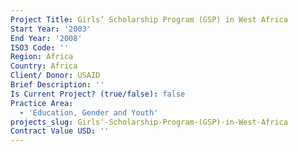 ```yaml
---
Project Title: Girls’ Scholarship Program (GSP) in West Africa
Start Year: '2003'
End Year: '2008'
ISO3 Code: ''
Region: Africa
Country: Africa
Client/ Donor: USAID
Brief Description: ''
Is Current Project? (true/false): false
Practice Area:
  - 'Education, Gender and Youth'
projects_slug: Girls'-Scholarship-Program-(GSP)-in-West-Africa
Contract Value USD: ''
---
```

